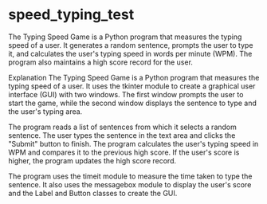 # speed_typing_test

The Typing Speed Game is a Python program that measures the typing speed of a user. It generates a random sentence,
prompts the user to type it, and calculates the user's typing speed in words per minute (WPM). The program also
maintains a high score record for the user.

Explanation
The Typing Speed Game is a Python program that measures the typing speed of a user. It uses the tkinter module to
create a graphical user interface (GUI) with two windows. The first window prompts the user to start the game, while
the second window displays the sentence to type and the user's typing area.

The program reads a list of sentences from which it selects a random sentence. The user types the sentence in the
text area and clicks the "Submit" button to finish. The program calculates the user's typing speed in WPM and
compares it to the previous high score. If the user's score is higher, the program updates the high score record.

The program uses the timeit module to measure the time taken to type the sentence. It also uses the messagebox
module to display the user's score and the Label and Button classes to create the GUI.

